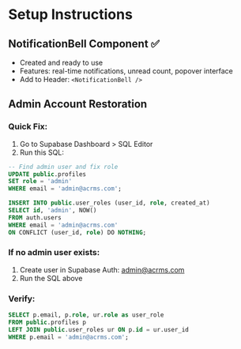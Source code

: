 # Setup Instructions

## NotificationBell Component ✅
- Created and ready to use
- Features: real-time notifications, unread count, popover interface
- Add to Header: `<NotificationBell />`

## Admin Account Restoration

### Quick Fix:
1. Go to Supabase Dashboard > SQL Editor
2. Run this SQL:

```sql
-- Find admin user and fix role
UPDATE public.profiles 
SET role = 'admin' 
WHERE email = 'admin@acrms.com';

INSERT INTO public.user_roles (user_id, role, created_at)
SELECT id, 'admin', NOW()
FROM auth.users 
WHERE email = 'admin@acrms.com'
ON CONFLICT (user_id, role) DO NOTHING;
```

### If no admin user exists:
1. Create user in Supabase Auth: admin@acrms.com
2. Run the SQL above

### Verify:
```sql
SELECT p.email, p.role, ur.role as user_role
FROM public.profiles p
LEFT JOIN public.user_roles ur ON p.id = ur.user_id
WHERE p.email = 'admin@acrms.com';
``` 